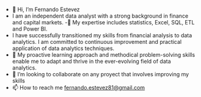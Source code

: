 - 👋 Hi, I’m Fernando Estevez
- I am an independent data analyst with a strong background in finance and capital markets.
-🌱 My expertise includes statistics, Excel, SQL, ETL and Power BI.
- I have successfully transitioned my skills from financial analysis to data analytics. I am committed to continuous improvement and practical application of data analytics techniques.
- 👀 My proactive learning approach and methodical problem-solving skills enable me to adapt and thrive in the ever-evolving field of data analytics.
- 💞️ I’m looking to collaborate on any proyect that involves improving my skills
- 📫 How to reach me fernando.estevez81@gmail.com

<!---
festevez81/festevez81 is a ✨ special ✨ repository because its `README.md` (this file) appears on your GitHub profile.
You can click the Preview link to take a look at your changes.
--->
